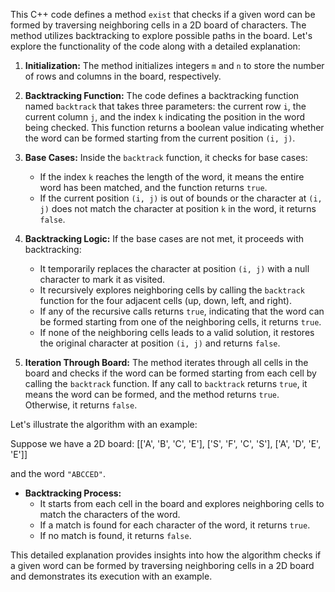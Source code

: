 This C++ code defines a method `exist` that checks if a given word can be formed by traversing neighboring cells in a 2D board of characters. The method utilizes backtracking to explore possible paths in the board. Let's explore the functionality of the code along with a detailed explanation:

1. **Initialization:** The method initializes integers `m` and `n` to store the number of rows and columns in the board, respectively.

2. **Backtracking Function:** The code defines a backtracking function named `backtrack` that takes three parameters: the current row `i`, the current column `j`, and the index `k` indicating the position in the word being checked. This function returns a boolean value indicating whether the word can be formed starting from the current position `(i, j)`.

3. **Base Cases:** Inside the `backtrack` function, it checks for base cases:
    - If the index `k` reaches the length of the word, it means the entire word has been matched, and the function returns `true`.
    - If the current position `(i, j)` is out of bounds or the character at `(i, j)` does not match the character at position `k` in the word, it returns `false`.

4. **Backtracking Logic:** If the base cases are not met, it proceeds with backtracking:
    - It temporarily replaces the character at position `(i, j)` with a null character to mark it as visited.
    - It recursively explores neighboring cells by calling the `backtrack` function for the four adjacent cells (up, down, left, and right).
    - If any of the recursive calls returns `true`, indicating that the word can be formed starting from one of the neighboring cells, it returns `true`.
    - If none of the neighboring cells leads to a valid solution, it restores the original character at position `(i, j)` and returns `false`.

5. **Iteration Through Board:** The method iterates through all cells in the board and checks if the word can be formed starting from each cell by calling the `backtrack` function. If any call to `backtrack` returns `true`, it means the word can be formed, and the method returns `true`. Otherwise, it returns `false`.

Let's illustrate the algorithm with an example:

Suppose we have a 2D board:
[['A', 'B', 'C', 'E'],
 ['S', 'F', 'C', 'S'],
 ['A', 'D', 'E', 'E']]

and the word `"ABCCED"`.

- **Backtracking Process:**
    - It starts from each cell in the board and explores neighboring cells to match the characters of the word.
    - If a match is found for each character of the word, it returns `true`.
    - If no match is found, it returns `false`.

This detailed explanation provides insights into how the algorithm checks if a given word can be formed by traversing neighboring cells in a 2D board and demonstrates its execution with an example.

